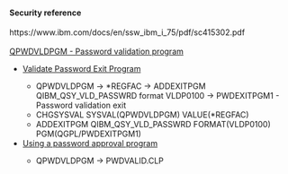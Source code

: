 <h4>Security reference</h4>
https://www.ibm.com/docs/en/ssw_ibm_i_75/pdf/sc415302.pdf<br />
<br >
<a href="https://www.ibm.com/docs/en/i/7.5?topic=ssw_ibm_i_75/apis/xsyvlphr.html">QPWDVLDPGM - Password validation program</a><br />
<ul>
<li><a href="https://www.ibm.com/docs/en/i/7.5?topic=ssw_ibm_i_75/apis/xsyvlphr.html">Validate Password Exit Program</a></li>
<ul>
<li>QPWDVLDPGM -> *REGFAC -> ADDEXITPGM QIBM_QSY_VLD_PASSWRD format VLDP0100 -> PWDEXITPGM1 - Password validation exit</li>
<li>CHGSYSVAL SYSVAL(QPWDVLDPGM) VALUE(*REGFAC)</li>
<li>ADDEXITPGM QIBM_QSY_VLD_PASSWRD FORMAT(VLDP0100) PGM(QGPL/PWDEXITPGM1)</li>
</ul>
<li><a href="https://www.ibm.com/docs/en/i/7.3?topic=qpwdvldpgm-using-password-approval-program">Using a password approval program</a></li>
<ul>
<li>QPWDVLDPGM -> PWDVALID.CLP</li>
</ul>
</ul>
</ul>
